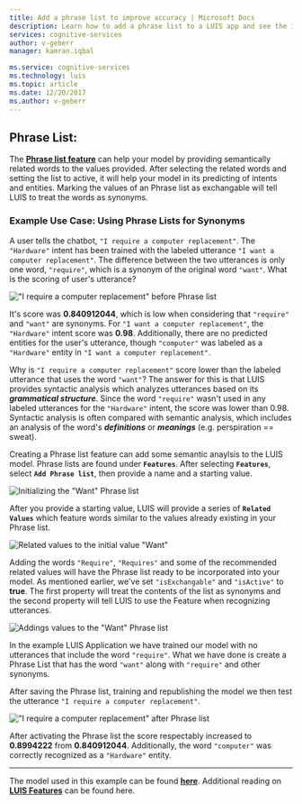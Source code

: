 ```yaml
---
title: Add a phrase list to improve accuracy | Microsoft Docs 
description: Learn how to add a phrase list to a LUIS app and see the improvement of the score.
services: cognitive-services
author: v-geberr
manager: kamran.iqbal

ms.service: cognitive-services
ms.technology: luis
ms.topic: article
ms.date: 12/20/2017
ms.author: v-geberr
---
```


## Phrase List:

The __[Phrase list feature][PhraseListFeatures]__ can help your model by providing semantically related words to the values provided. After selecting the related words and setting the list to active, it will help your model in its predicting of intents and entities. Marking the values of an Phrase list as exchangable will tell LUIS to treat the words as synonyms.

### Example Use Case: Using Phrase Lists for Synonyms

A user tells the chatbot, `"I require a computer replacement"`. The `"Hardware"` intent has been trained with the labeled utterance `"I want a computer replacement"`. The difference between the two utterances is only one word, `"require"`, which is a synonym of the original word `"want"`. What is the scoring of user's utterance?

!["I require a computer replacement" before Phrase list][BeforePhraseList]

It's score was __0.840912044__, which is low when considering that `"require"` and `"want"` are synonyms. For `"I want a computer replacement"`, the `"Hardware"` intent score was __0.98__. Additionally, there are no predicted entities for the user's utterance, though `"computer"` was labeled as a `"Hardware"` entity in `"I want a computer replacement"`.

 Why is `"I require a computer replacement"` score lower than the labeled utterance that uses the word `"want"`? The answer for this is that LUIS provides syntactic analysis which analyzes utterances based on its __*grammatical structure*__. Since the word `"require"` wasn't used in any labeled utterances for the `"Hardware"` intent, the score was lower than 0.98. Syntactic analysis is often compared with semantic analysis, which includes an analysis of the word's __*definitions*__ or __*meanings*__ (e.g. perspiration == sweat).

Creating a Phrase list feature can add some semantic anaylsis to the LUIS model. Phrase lists are found under __`Features`__. After selecting __`Features`__, select __`Add Phrase list`__, then provide a name and a starting value.

![Initializing the "Want" Phrase list][PhraseListStart]

After you provide a starting value, LUIS will provide a series of __`Related Values`__ which feature words similar to the values already existing in your Phrase list.

![Related values to the initial value "Want"][PhraseList_RelatedValues]

Adding the words `"Require"`, `"Requires"` and some of the recommended related values will have the Phrase list ready to be incorporated into your model. As mentioned earlier, we've set `"isExchangable"` and `"isActive"` to __true__. The first property will treat the contents of the list as synonyms and the second property will tell LUIS to use the Feature when recognizing utterances.

![Addings values to the "Want" Phrase list][AddValues]

In the example LUIS Application we have trained our model with no utterances that include the word `"require"`. What we have done is create a Phrase List that has the word `"want"` along with `"require"` and other synonyms.

After saving the Phrase list, training and republishing the model we then test the utterance `"I require a computer replacement"`.

!["I require a computer replacement" after Phrase list][AfterPhraseList]

After activating the Phrase list the score respectably increased to __0.8994222__ from __0.840912044__. Additionally, the word `"computer"` was correctly recognized as a `"Hardware"` entity. 

___

The model used in this example can be found __[here][PhraseListModel]__. Additional reading on __[LUIS Features][LuisFeatures]__ can be found here.

  [PhraseListFeatures]: https://docs.microsoft.com/en-us/azure/cognitive-services/luis/add-features#phrase-list-features
  [AddValues]: ./screenshots/AddingValuestoWantPhraseList.PNG
  [BeforePhraseList]: ./screenshots/IRequireAComputerReplacement_BeforePhraseList.PNG
  [AfterPhraseList]: ./screenshots/IRequireAComputerReplacement_AfterPhraseList.PNG
  [PhraseListStart]: ./screenshots/PhraseListStart.PNG
  [PhraseList_RelatedValues]: ./screenshots/PhraseList_RelatedValues.PNG
  [PhraseListModel]: ./Phrase_List.json
  [LuisFeatures]: https://docs.microsoft.com/en-us/azure/cognitive-services/luis/luis-concept-feature
